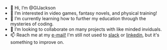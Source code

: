 - 👋 Hi, I’m @GIJackson
- 👀 I’m interested in video games, fantasy novels, and physical training!
- 🌱 I’m currently learning how to further my education through the mysteries of coding.
- 💞️ I’m looking to collaborate on many projects with like minded inviduals. 
- 📫 Reach me at my <a href="mailto:gijcancer@gmail.com">e-mail!</a> I'm still not used to <a href="https://app.slack.com/client/T028GLGJNT1/browse-files/user_profile/U03DZDWCH0D">slack</a> or <a href="https://www.linkedin.com/in/guillermo-jackson-40846723a">linkedin</a>, but it's something to improve on.  

<!---
GIJackson/GIJackson is a ✨ special ✨ repository because its `README.md` (this file) appears on your GitHub profile.
You can click the Preview link to take a look at your changes.
--->
